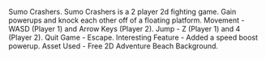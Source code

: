 Sumo Crashers.
Sumo Crashers is a 2 player 2d fighting game. Gain powerups and knock each other off of a floating platform.
Movement - WASD (Player 1) and Arrow Keys (Player 2).
Jump - Z (Player 1) and 4 (Player 2).
Quit Game - Escape.
Interesting Feature - Added a speed boost powerup.
Asset Used - Free 2D Adventure Beach Background.
